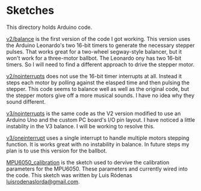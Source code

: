 # Sketches

This directory holds Arduino code.


[v2/balance](https://github.com/SteveGeyer/Doris/tree/master/sketches/v2/balance) is the first version of the code I got working. This version uses the Arduino Leonardo's two 16-bit timers to generate the necessary stepper pulses. That works great for a two-wheel segway-style balancer, but it won't work for a three-motor ballbot. The Leonardo ony has two 16-bit timers. So I will need to find a different approach to drive the stepper motor.

[v2/nointerrupts](https://github.com/SteveGeyer/Doris/tree/master/sketches/v2/nointerrupts) does not use the 16-bit timer interrupts at all. Instead it steps each motor by polling against the elasped time and then pulsing the stepper. This code seems to balance well as well as the original code, but the stepper motors give off a more musical sounds. I have no idea why they sound different.

[v3/nointerrupts](https://github.com/SteveGeyer/Doris/tree/master/sketches/v3/nointerrupts) is the same code as the V2 version modified to use an Arduino Uno and the custom PC board's I/O pin layout. I have noticed a little instablity in the V3 balance. I will be working to resolve this.

[v3/oneinterrupt](https://github.com/SteveGeyer/Doris/tree/master/sketches/v3/interrupt) uses a single interrupt to handle multiple motors stepping function. It is works great with no instability in balance. In future steps my plan is to use this version for the ballbot.

[MPU6050_calibration](https://github.com/SteveGeyer/Doris/tree/master/sketches/MPU6050_calibration) is the sketch used to dervive the calibration parameters for the MPU6050. These parameters and currently wired into the code. This sketch was written by Luis Ródenas <luisrodenaslorda@gmail.com>.
